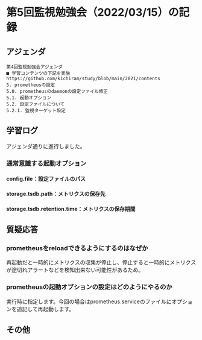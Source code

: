 # 第5回監視勉強会（2022/03/15）の記録
## アジェンダ
```
第4回監視勉強会アジェンダ
■ 学習コンテンツの下記を実施
https://github.com/kichiram/study/blob/main/2021/contents
5. prometheusの設定
5.0. prometheusのdaemonの設定ファイル修正
5.1. 起動オプション
5.2. 設定ファイルについて
5.2.1. 監視ターゲット設定
```
## 学習ログ
アジェンダ通りに進行しました。
### 通常意識する起動オプション
#### config.file：設定ファイルのパス
#### storage.tsdb.path：メトリクスの保存先
#### storage.tsdb.retention.time：メトリクスの保存期間
## 質疑応答
### prometheusをreloadできるようにするのはなぜか
再起動だと一時的にメトリクスの収集が停止し、停止すると一時的にメトリクスが途切れアラートなどを検知出来ない可能性があるため。
### prometheusの起動オプションの設定はどのようにやるのか
実行時に指定します。今回の場合はprometheus.serviceのファイルにオプションを追記して再起動します。
## その他
